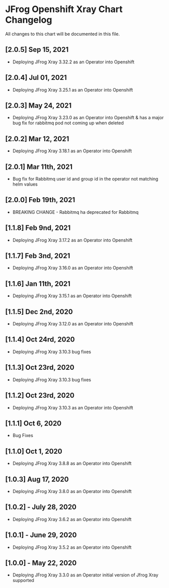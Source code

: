 # JFrog  Openshift Xray Chart Changelog
All changes to this chart will be documented in this file.

## [2.0.5] Sep 15, 2021
* Deploying JFrog Xray 3.32.2 as an Operator into Openshift

## [2.0.4] Jul 01, 2021
* Deploying JFrog Xray 3.25.1 as an Operator into Openshift

## [2.0.3] May 24, 2021
* Deploying JFrog Xray 3.23.0 as an Operator into Openshift & has a major bug fix for rabbitmq pod not coming up when deleted

## [2.0.2] Mar 12, 2021
* Deploying JFrog Xray 3.18.1 as an Operator into Openshift

## [2.0.1] Mar 11th, 2021
* Bug fix for Rabbitmq user id and group id in the operator not matching helm values

## [2.0.0] Feb 19th, 2021
* BREAKING CHANGE - Rabbitmq ha deprecated for Rabbitmq

## [1.1.8] Feb 9nd, 2021
* Deploying JFrog Xray 3.17.2 as an Operator into Openshift

## [1.1.7] Feb 3nd, 2021
* Deploying JFrog Xray 3.16.0 as an Operator into Openshift

## [1.1.6] Jan 11th, 2021
* Deploying JFrog Xray 3.15.1 as an Operator into Openshift

## [1.1.5] Dec 2nd, 2020
* Deploying JFrog Xray 3.12.0 as an Operator into Openshift

## [1.1.4] Oct 24rd, 2020
* Deploying JFrog Xray 3.10.3 bug fixes

## [1.1.3] Oct 23rd, 2020
* Deploying JFrog Xray 3.10.3 bug fixes

## [1.1.2] Oct 23rd, 2020
* Deploying JFrog Xray 3.10.3 as an Operator into Openshift

## [1.1.1] Oct 6, 2020
* Bug Fixes

## [1.1.0] Oct 1, 2020
* Deploying JFrog Xray 3.8.8 as an Operator into Openshift

## [1.0.3] Aug 17, 2020
* Deploying JFrog Xray 3.8.0 as an Operator into Openshift

## [1.0.2] - July 28, 2020
* Deploying JFrog Xray 3.6.2 as an Operator into Openshift

## [1.0.1] - June 29, 2020
* Deploying JFrog Xray 3.5.2 as an Operator into Openshift

## [1.0.0] - May 22, 2020
* Deploying JFrog Xray 3.3.0 as an Operator initial version of Jfrog Xray supported

